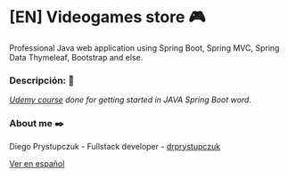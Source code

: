 # [EN] Videogames store :video_game:
Professional Java web application using Spring Boot, Spring MVC, Spring Data Thymeleaf, Bootstrap and else.

### Descripción: :rocket:
_[Udemy course](https://www.udemy.com/course/spring-boot-desde-cero/) done for getting started in JAVA Spring Boot word._

### About me ✒️
Diego Prystupczuk - Fullstack developer - [drprystupczuk](https://github.com/drprystupczuk)

[Ver en español](README-español.md)
